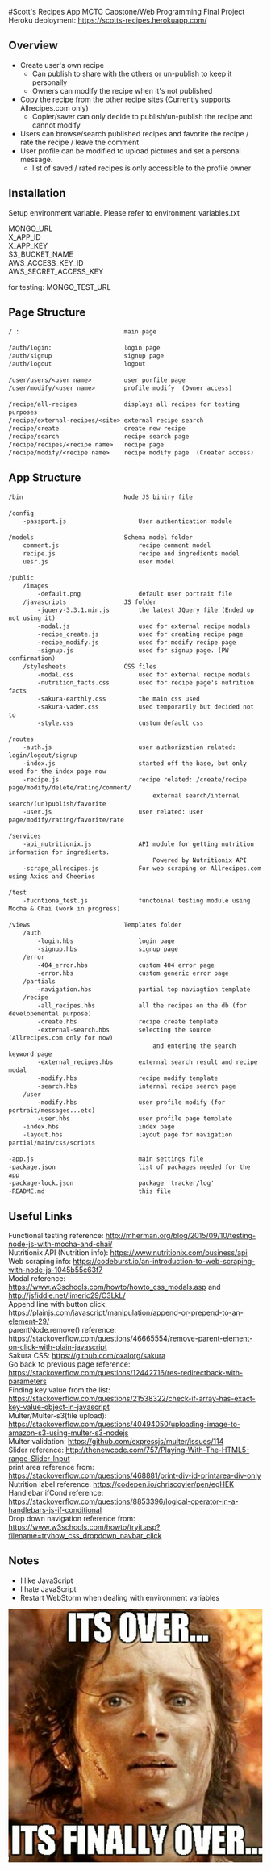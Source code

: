 #Scott's Recipes App
MCTC Capstone/Web Programming Final Project  
Heroku deployment: https://scotts-recipes.herokuapp.com/

## Overview
* Create user's own recipe
    * Can publish to share with the others or un-publish to keep it personally
    * Owners can modify the recipe when it's not published
* Copy the recipe from the other recipe sites (Currently supports Allrecipes.com only)
    * Copier/saver can only decide to publish/un-publish the recipe and cannot modify  
* Users can browse/search published recipes and favorite the recipe / rate the recipe / leave the comment
* User profile can be modified to upload pictures and set a personal message.
    * list of saved / rated recipes is only accessible to the profile owner  
    
## Installation
Setup environment variable. Please refer to environment_variables.txt

MONGO_URL  
X_APP_ID  
X_APP_KEY  
S3_BUCKET_NAME  
AWS_ACCESS_KEY_ID  
AWS_SECRET_ACCESS_KEY  

for testing: MONGO_TEST_URL

## Page Structure
  
    / :                             main page 
    
    /auth/login:                    login page
    /auth/signup                    signup page
    /auth/logout                    logout
    
    /user/users/<user name>         user porfile page
    /user/modify/<user name>        profile modify  (Owner access)
    
    /recipe/all-recipes             displays all recipes for testing purposes
    /recipe/external-recipes/<site> external recipe search
    /recipe/create                  create new recipe
    /recipe/search                  recipe search page
    /recipe/recipes/<recipe name>   recipe page
    /recipe/modify/<recipe name>    recipe modify page  (Creater access)

## App Structure    

    /bin                            Node JS biniry file
    
    /config                         
        -passport.js                    User authentication module
        
    /models                         Schema model folder
        comment.js                      recipe comment model
        recipe.js                       recipe and ingredients model
        uesr.js                         user model
        
    /public
        /images
            -default.png                default user portrait file
        /javascripts                JS folder
            -jquery-3.3.1.min.js        the latest JQuery file (Ended up not using it)
            -modal.js                   used for external recipe modals
            -recipe_create.js           used for creating recipe page
            -recipe_modify.js           used for modify recipe page
            -signup.js                  used for signup page. (PW confirmation)
        /stylesheets                CSS files
            -modal.css                  used for external recipe modals
            -nutrition_facts.css        used for recipe page's nutrition facts
            -sakura-earthly.css         the main css used
            -sakura-vader.css           used temporarily but decided not to
            -style.css                  custom default css
            
    /routes                         
        -auth.js                        user authorization related: login/logout/signup
        -index.js                       started off the base, but only used for the index page now
        -recipe.js                      recipe related: /create/recipe page/modify/delete/rating/comment/
                                            external search/internal search/(un)publish/favorite
        -user.js                        user related: user page/modify/rating/favorite/rate
        
    /services
        -api_nutritionix.js             API module for getting nutrition information for ingredients.
                                            Powered by Nutritionix API
        -scrape_allrecipes.js           For web scraping on Allrecipes.com using Axios and Cheerios
        
    /test
        -fucntiona_test.js              functoinal testing module using Mocha & Chai (work in progress)
        
    /views                          Templates folder
        /auth
            -login.hbs                  login page
            -signup.hbs                 signup page
        /error
            -404_error.hbs              custom 404 error page
            -error.hbs                  custom generic error page
        /partials
            -navigation.hbs             partial top naviagtion template
        /recipe
            -all_recipes.hbs            all the recipes on the db (for developemental purpose)
            -create.hbs                 recipe create template
            -external-search.hbs        selecting the source (Allrecipes.com only for now) 
                                            and entering the search keyword page
            -external_recipes.hbs       external search result and recipe modal  
            -modify.hbs                 recipe modify template
            -search.hbs                 internal recipe search page
        /user
            -modify.hbs                 user profile modify (for portrait/messages...etc)
            -user.hbs                   user profile page template
        -index.hbs                      index page
        -layout.hbs                     layout page for navigation partial/main/css/scripts
        
    -app.js                             main settings file
    -package.json                       list of packages needed for the app
    -package-lock.json                  package 'tracker/log'
    -README.md                          this file
    

## Useful Links    
Functional testing reference: 
http://mherman.org/blog/2015/09/10/testing-node-js-with-mocha-and-chai/  
Nutritionix API (Nutrition info): https://www.nutritionix.com/business/api  
Web scraping info: https://codeburst.io/an-introduction-to-web-scraping-with-node-js-1045b55c63f7  
Modal reference: https://www.w3schools.com/howto/howto_css_modals.asp and http://jsfiddle.net/limeric29/C3LkL/  
Append line with button click: https://plainjs.com/javascript/manipulation/append-or-prepend-to-an-element-29/  
 parentNode.remove() reference: https://stackoverflow.com/questions/46665554/remove-parent-element-on-click-with-plain-javascript  
Sakura CSS: https://github.com/oxalorg/sakura  
Go back to previous page reference: https://stackoverflow.com/questions/12442716/res-redirectback-with-parameters  
Finding key value from the list: https://stackoverflow.com/questions/21538322/check-if-array-has-exact-key-value-object-in-javascript  
Multer/Multer-s3(file upload): https://stackoverflow.com/questions/40494050/uploading-image-to-amazon-s3-using-multer-s3-nodejs  
Multer validation: https://github.com/expressjs/multer/issues/114   
Slider reference: http://thenewcode.com/757/Playing-With-The-HTML5-range-Slider-Input  
print area reference from: https://stackoverflow.com/questions/468881/print-div-id-printarea-div-only  
Nutrition label reference: https://codepen.io/chriscoyier/pen/egHEK   
Handlebar ifCond reference: https://stackoverflow.com/questions/8853396/logical-operator-in-a-handlebars-js-if-conditional  
Drop down navigation reference from: https://www.w3schools.com/howto/tryit.asp?filename=tryhow_css_dropdown_navbar_click

## Notes
* I like JavaScript
* I hate JavaScript
* Restart WebStorm when dealing with environment variables  
   
![It's Over](public/images/itsover.jpg)
